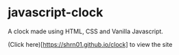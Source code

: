 # javascript-clock

A clock made using HTML, CSS and Vanilla Javascript.

(Click here)[https://shrn01.github.io/clock] to view the site
